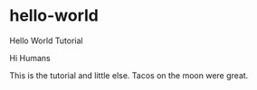 # hello-world
Hello World Tutorial 

Hi Humans

This is the tutorial and little else. Tacos on the moon were great.
